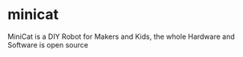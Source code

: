 # minicat
MiniCat is a DIY Robot for Makers and Kids, the whole Hardware and Software is open source
